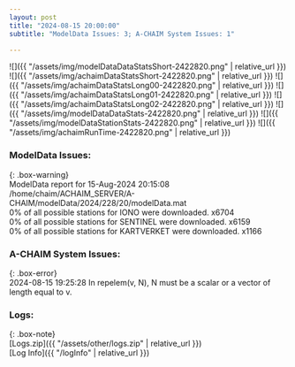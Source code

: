```yaml
---
layout: post
title: "2024-08-15 20:00:00"
subtitle: "ModelData Issues: 3; A-CHAIM System Issues: 1"

---
```


![]({{ "/assets/img/modelDataDataStatsShort-2422820.png" | relative_url }})
![]({{ "/assets/img/achaimDataStatsShort-2422820.png" | relative_url }})
![]({{ "/assets/img/achaimDataStatsLong00-2422820.png" | relative_url }})
![]({{ "/assets/img/achaimDataStatsLong01-2422820.png" | relative_url }})
![]({{ "/assets/img/achaimDataStatsLong02-2422820.png" | relative_url }})
![]({{ "/assets/img/modelDataDataStats-2422820.png" | relative_url }})
![]({{ "/assets/img/modelDataStationStats-2422820.png" | relative_url }})
![]({{ "/assets/img/achaimRunTime-2422820.png" | relative_url }})


### ModelData Issues:  
  
{: .box-warning}  
 ModelData report for 15-Aug-2024 20:15:08   
 /home/chaim/ACHAIM_SERVER/A-CHAIM/modelData/2024/228/20/modelData.mat   
 0% of all possible stations for IONO were downloaded. x6704   
 0% of all possible stations for SENTINEL were downloaded. x6159   
 0% of all possible stations for KARTVERKET were downloaded. x1166   
  
### A-CHAIM System Issues:  
  
{: .box-error}  
2024-08-15 19:25:28 In repelem(v, N), N must be a scalar or a vector of length equal to v.  

### Logs:  
  
{: .box-note}  
[Logs.zip]({{ "/assets/other/logs.zip" | relative_url }})  
[Log Info]({{ "/logInfo" | relative_url }})  
